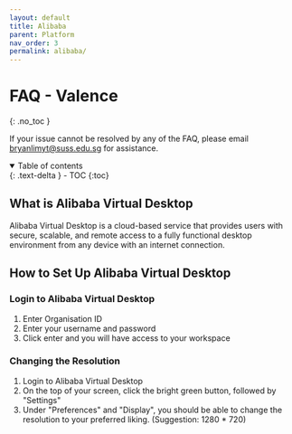 ```yaml
---
layout: default
title: Alibaba
parent: Platform
nav_order: 3
permalink: alibaba/
---
```


# FAQ - Valence
{: .no_toc }

If your issue cannot be resolved by any of the FAQ, please email <bryanlimyt@suss.edu.sg> for assistance. <!-- <vlisupport@suss.edu.sg> -->

<details open markdown="block">
  <summary>
    Table of contents
  </summary>
  {: .text-delta }
- TOC
{:toc}
</details>

## What is Alibaba Virtual Desktop
Alibaba Virtual Desktop is a cloud-based service that provides users with secure, scalable, and remote access to a fully functional desktop environment from any device with an internet connection.

## How to Set Up Alibaba Virtual Desktop
### Login to Alibaba Virtual Desktop
1. Enter Organisation ID
2. Enter your username and password
3. Click enter and you will have access to your workspace

### Changing the Resolution
1. Login to Alibaba Virtual Desktop
2. On the top of your screen, click the bright green button, followed by "Settings"
3. Under "Preferences" and "Display", you should be able to change the resolution to your preferred liking. (Suggestion: 1280 * 720)
